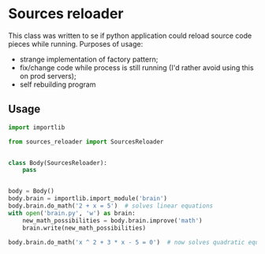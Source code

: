 # Sources reloader

This class was written to se if python application could reload
source code pieces while running.
Purposes of usage:
* strange implementation of factory pattern;
* fix/change code while process is still running (I'd rather avoid using this on prod servers);
* self rebuilding program

## Usage

```python
import importlib

from sources_reloader import SourcesReloader


class Body(SourcesReloader):
    pass


body = Body()
body.brain = importlib.import_module('brain')
body.brain.do_math('2 + x = 5')  # solves linear equations
with open('brain.py', 'w') as brain:
    new_math_possibilities = body.brain.improve('math')
    brain.write(new_math_possibilities)

body.brain.do_math('x ^ 2 + 3 * x - 5 = 0')  # now solves quadratic equations
```
